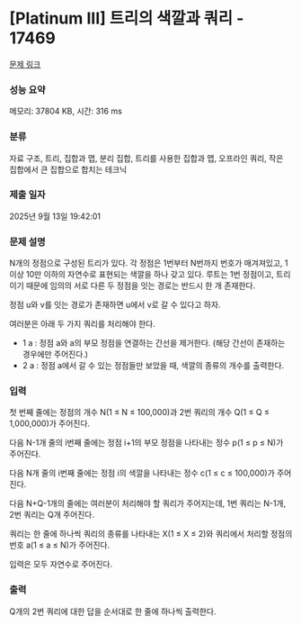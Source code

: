 # [Platinum III] 트리의 색깔과 쿼리 - 17469 

[문제 링크](https://www.acmicpc.net/problem/17469) 

### 성능 요약

메모리: 37804 KB, 시간: 316 ms

### 분류

자료 구조, 트리, 집합과 맵, 분리 집합, 트리를 사용한 집합과 맵, 오프라인 쿼리, 작은 집합에서 큰 집합으로 합치는 테크닉

### 제출 일자

2025년 9월 13일 19:42:01

### 문제 설명

<p>N개의 정점으로 구성된 트리가 있다. 각 정점은 1번부터 N번까지 번호가 매겨져있고, 1 이상 10만 이하의 자연수로 표현되는 색깔을 하나 갖고 있다. 루트는 1번 정점이고, 트리이기 때문에 임의의 서로 다른 두 정점을 잇는 경로는 반드시 한 개 존재한다.</p>

<p>정점 u와 v를 잇는 경로가 존재하면 u에서 v로 갈 수 있다고 하자.</p>

<p>여러분은 아래 두 가지 쿼리를 처리해야 한다.</p>

<ul>
	<li>1 a : 정점 a와 a의 부모 정점을 연결하는 간선을 제거한다. (해당 간선이 존재하는 경우에만 주어진다.)</li>
	<li>2 a : 정점 a에서 갈 수 있는 정점들만 보았을 때, 색깔의 종류의 개수를 출력한다.</li>
</ul>

### 입력 

 <p>첫 번째 줄에는 정점의 개수 N(1 ≤ N ≤ 100,000)과 2번 쿼리의 개수 Q(1 ≤ Q ≤ 1,000,000)가 주어진다.</p>

<p>다음 N-1개 줄의 i번째 줄에는 정점 i+1의 부모 정점을 나타내는 정수 p(1 ≤ p ≤ N)가 주어진다.</p>

<p>다음 N개 줄의 i번째 줄에는 정점 i의 색깔을 나타내는 정수 c(1 ≤ c ≤ 100,000)가 주어진다.</p>

<p>다음 N+Q-1개의 줄에는 여러분이 처리해야 할 쿼리가 주어지는데, 1번 쿼리는 N-1개, 2번 쿼리는 Q개 주어진다.</p>

<p>쿼리는 한 줄에 하나씩 쿼리의 종류를 나타내는 X(1 ≤ X ≤ 2)와 쿼리에서 처리할 정점의 번호 a(1 ≤ a ≤ N)가 주어진다.</p>

<p>입력은 모두 자연수로 주어진다.</p>

### 출력 

 <p>Q개의 2번 쿼리에 대한 답을 순서대로 한 줄에 하나씩 출력한다.</p>

